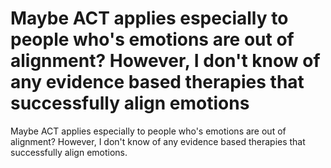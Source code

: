 # Maybe ACT applies especially to people who's emotions are out of alignment? However, I don't know of any evidence based therapies that successfully align emotions
Maybe ACT applies especially to people who's emotions are out of alignment? However, I don't know of any evidence based therapies that successfully align emotions.

<!-- #Life -->

<!-- {BearID:F7BE1EB9-C8F4-4828-8EDE-49DA1D3A9603-15756-000013040DE7BC29} -->
